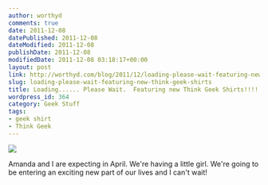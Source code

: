 ```yaml
---
author: worthyd
comments: true
date: 2011-12-08 
datePublished: 2011-12-08  
dateModified: 2011-12-08 
publishDate: 2011-12-08  
modifiedDate: 2011-12-08 03:18:17+00:00
layout: post
link: http://worthyd.com/blog/2011/12/loading-please-wait-featuring-new-think-geek-shirts/
slug: loading-please-wait-featuring-new-think-geek-shirts
title: Loading...... Please Wait.  Featuring new Think Geek Shirts!!!!
wordpress_id: 364
category: Geek Stuff
tags:
- geek shirt
- Think Geek
---
```


[![](http://blog.worthyd.com/wp-content/uploads/2011/12/388515_10100105570837197_20601938_42342290_1251665837_n-222x300.jpg)](http://blog.worthyd.com/wp-content/uploads/2011/12/388515_10100105570837197_20601938_42342290_1251665837_n.jpg)

Amanda and I are expecting in April. We're having a little girl. We're going to be entering an exciting new part of our lives and I can't wait!
